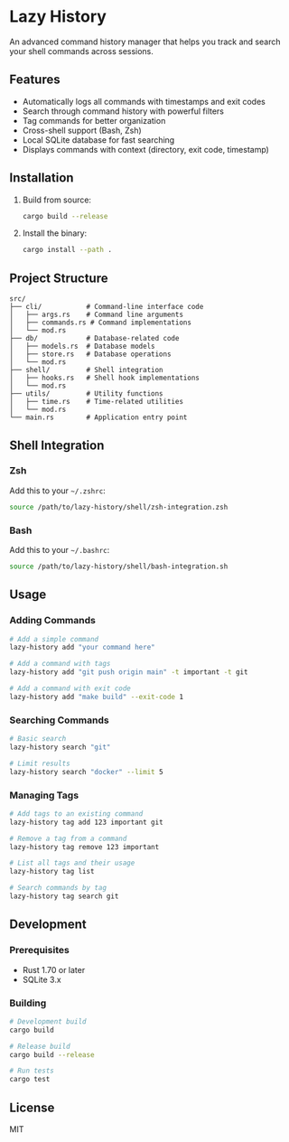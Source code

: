 # Lazy History

An advanced command history manager that helps you track and search your shell commands across sessions.

## Features

- Automatically logs all commands with timestamps and exit codes
- Search through command history with powerful filters
- Tag commands for better organization
- Cross-shell support (Bash, Zsh)
- Local SQLite database for fast searching
- Displays commands with context (directory, exit code, timestamp)

## Installation

1. Build from source:
   ```bash
   cargo build --release
   ```

2. Install the binary:
   ```bash
   cargo install --path .
   ```

## Project Structure

```
src/
├── cli/           # Command-line interface code
│   ├── args.rs    # Command line arguments
│   ├── commands.rs # Command implementations
│   └── mod.rs
├── db/            # Database-related code
│   ├── models.rs  # Database models
│   ├── store.rs   # Database operations
│   └── mod.rs
├── shell/         # Shell integration
│   ├── hooks.rs   # Shell hook implementations
│   └── mod.rs
├── utils/         # Utility functions
│   ├── time.rs    # Time-related utilities
│   └── mod.rs
└── main.rs        # Application entry point
```

## Shell Integration

### Zsh

Add this to your `~/.zshrc`:
```bash
source /path/to/lazy-history/shell/zsh-integration.zsh
```

### Bash

Add this to your `~/.bashrc`:
```bash
source /path/to/lazy-history/shell/bash-integration.sh
```

## Usage

### Adding Commands
```bash
# Add a simple command
lazy-history add "your command here"

# Add a command with tags
lazy-history add "git push origin main" -t important -t git

# Add a command with exit code
lazy-history add "make build" --exit-code 1
```

### Searching Commands
```bash
# Basic search
lazy-history search "git"

# Limit results
lazy-history search "docker" --limit 5
```

### Managing Tags
```bash
# Add tags to an existing command
lazy-history tag add 123 important git

# Remove a tag from a command
lazy-history tag remove 123 important

# List all tags and their usage
lazy-history tag list

# Search commands by tag
lazy-history tag search git
```

## Development

### Prerequisites

- Rust 1.70 or later
- SQLite 3.x

### Building

```bash
# Development build
cargo build

# Release build
cargo build --release

# Run tests
cargo test
```

## License

MIT
